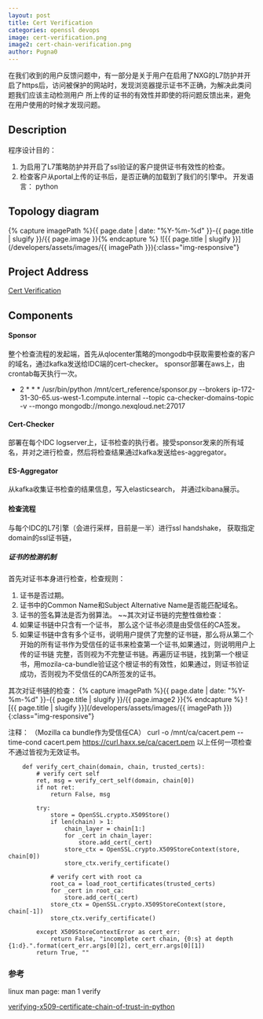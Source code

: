 ```yaml
---
layout: post
title: Cert Verification
categories: openssl devops
image: cert-verification.png
image2: cert-chain-verification.png
author: Pugna0
---
```


在我们收到的用户反馈问题中，有一部分是关于用户在启用了NXG的L7防护并开启了https后，访问被保护的网站时，发现浏览器提示证书不正确，为解决此类问题我们应该主动检测用户
所上传的证书的有效性并即使的将问题反馈出来，避免在用户使用的时候才发现问题。

## Description
程序设计目的：
1. 为启用了L7策略防护并开启了ssl验证的客户提供证书有效性的检查。
2. 检查客户从portal上传的证书后，是否正确的加载到了我们的引擎中。
开发语言：
    python

## Topology diagram
{% capture imagePath %}{{ page.date | date: "%Y-%m-%d" }}-{{ page.title | slugify }}/{{ page.image }}{% endcapture %}
![{{ page.title | slugify }}](/developers/assets/images/{{ imagePath }}){:class="img-responsive"}


## Project Address
[Cert Verification](https://gitlab.nexusguard.net/platform/platform-boy/tree/master/cert_reference)

## Components
#### Sponsor
整个检查流程的发起端，首先从qlocenter策略的mongodb中获取需要检查的客户的域名，通过kafka发送给IDC端的cert-checker。
sponsor部署在aws上，由crontab每天执行一次。
* 2 * * * /usr/bin/python /mnt/cert_reference/sponsor.py --brokers ip-172-31-30-65.us-west-1.compute.internal --topic ca-checker-domains-topic -v --mongo mongodb://mongo.nexqloud.net:27017

#### Cert-Checker
部署在每个IDC logserver上，证书检查的执行者。接受sponsor发来的所有域名，并对之进行检查，然后将检查结果通过kafka发送给es-aggregator。

#### ES-Aggregator
从kafka收集证书检查的结果信息，写入elasticsearch， 并通过kibana展示。

#### 检查流程
与每个IDC的L7引擎（会进行采样，目前是一半）进行ssl handshake， 获取指定domain的ssl证书链，

##### 证书的检测机制
  首先对证书本身进行检查，检查规则：
  1. 证书是否过期。
  2. 证书中的Common Name和Subject Alternative Name是否能匹配域名。
  3. 证书的签名算法是否为弱算法。
  ~~其次对证书链的完整性做检查：
  1. 如果证书链中只含有一个证书， 那么这个证书必须是由受信任的CA签发。
  2. 如果证书链中含有多个证书，说明用户提供了完整的证书链，那么将从第二个开始的所有证书作为受信任的证书来检查第一个证书,如果通过，则说明用户上传的证书链
  完整，否则视为不完整证书链。再遍历证书链，找到第一个根证书，用mozila-ca-bundle验证这个根证书的有效性，如果通过，则证书验证成功，否则视为不受信任的CA所签发的证书。

  其次对证书链的检查：
  {% capture imagePath %}{{ page.date | date: "%Y-%m-%d" }}-{{ page.title | slugify }}/{{ page.image2 }}{% endcapture %}
  ![{{ page.title | slugify }}](/developers/assets/images/{{ imagePath }}){:class="img-responsive"}

  注释： （Mozilla ca bundle作为受信任CA）
  curl -o /mnt/ca/cacert.pem --time-cond cacert.pem https://curl.haxx.se/ca/cacert.pem
  以上任何一项检查不通过皆视为无效证书。
``` python2
    def verify_cert_chain(domain, chain, trusted_certs):
        # verify cert self
        ret, msg = verify_cert_self(domain, chain[0])
        if not ret:
            return False, msg

        try:
            store = OpenSSL.crypto.X509Store()
            if len(chain) > 1:
                chain_layer = chain[1:]
                for _cert in chain_layer:
                    store.add_cert(_cert)
                store_ctx = OpenSSL.crypto.X509StoreContext(store, chain[0])
                store_ctx.verify_certificate()

            # verify cert with root ca
            root_ca = load_root_certificates(trusted_certs)
            for _cert in root_ca:
                store.add_cert(_cert)
            store_ctx = OpenSSL.crypto.X509StoreContext(store, chain[-1])
            store_ctx.verify_certificate()

        except X509StoreContextError as cert_err:
            return False, "incomplete cert chain, {0:s} at depth {1:d}.".format(cert_err.args[0][2], cert_err.args[0][1])
        return True, ""
```

### 参考
linux man page: man 1 verify

[verifying-x509-certificate-chain-of-trust-in-python](http://aviadas.com/blog/2015/06/18/verifying-x509-certificate-chain-of-trust-in-python/)
